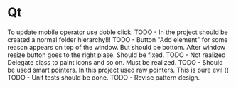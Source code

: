 # Qt

To update mobile operator use doble click.
TODO - In the project should be created a normal folder hierarchy!!!
TODO - Button "Add element" for some reason appears on top of the window. But should be bottom. After window resize button goes to the right plase. Should be fixed.
TODO - Not realized Delegate class to paint icons and so on. Must be realized.
TODO - Should be used smart pointers. In this project used raw pointers. This is pure evil ((
TODO - Unit tests should be done.
TODO - Revise pattern design.
